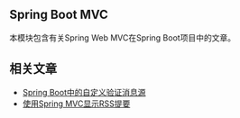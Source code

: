 ## Spring Boot MVC

本模块包含有关Spring Web MVC在Spring Boot项目中的文章。

## 相关文章

+ [Spring Boot中的自定义验证消息源](docs/SpringBoot中的自定义验证消息源.md)
+ [使用Spring MVC显示RSS提要](docs/使用SpringMVC显示RSS提要.md)